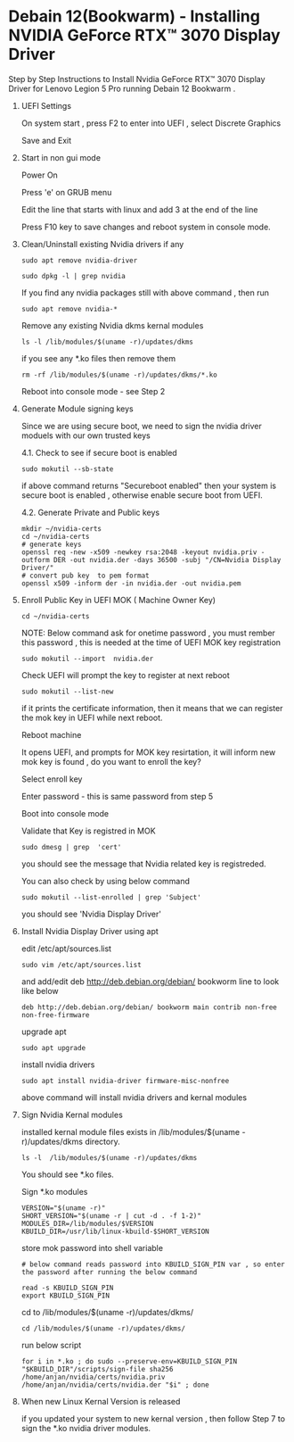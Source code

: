 # Debain 12(Bookwarm) - Installing NVIDIA GeForce RTX™ 3070 Display Driver 

Step by Step Instructions to Install Nvidia  GeForce RTX™ 3070 Display Driver for Lenovo Legion 5 Pro running Debain 12 Bookwarm .


1. UEFI Settings

    On system start , press F2 to enter into UEFI , select Discrete Graphics 

    Save and Exit

2. Start in non gui mode

    Power On 

    Press 'e' on GRUB menu 

    Edit the line that starts with linux and add 3 at the end of the line 

    Press F10 key  to save changes and reboot system in console mode.

3. Clean/Uninstall existing Nvidia drivers if any

    
    ```
    sudo apt remove nvidia-driver
    ```

    ```
    sudo dpkg -l | grep nvidia
    ```

    If you find any nvidia packages still with above command , then run

    ```
    sudo apt remove nvidia-*
    ```

    Remove any existing Nvidia dkms kernal modules 

    ```
    ls -l /lib/modules/$(uname -r)/updates/dkms
    ```

    if you see any *.ko files then remove them 

    ```
    rm -rf /lib/modules/$(uname -r)/updates/dkms/*.ko
    ```

    Reboot into console mode - see Step 2

4. Generate Module signing keys 

    Since we are using secure boot, we need to sign the nvidia driver moduels with our own trusted keys 

    4.1. Check  to see if secure boot is enabled

      ```
      sudo mokutil --sb-state
      ```

      if above command returns "Secureboot enabled" then your system is secure boot is enabled , otherwise enable secure boot from UEFI.

    4.2. Generate Private and Public keys

    ```
    mkdir ~/nvidia-certs
    cd ~/nvidia-certs
    # generate keys
    openssl req -new -x509 -newkey rsa:2048 -keyout nvidia.priv -outform DER -out nvidia.der -days 36500 -subj "/CN=Nvidia Display Driver/"
    # convert pub key  to pem format 
    openssl x509 -inform der -in nvidia.der -out nvidia.pem
    ```

5. Enroll Public Key in UEFI MOK ( Machine Owner Key)

    `
    cd ~/nvidia-certs
    `

    NOTE: Below command ask for onetime password ,  you must rember this password  , this is needed at the time of UEFI MOK key registration

    `
    sudo mokutil --import  nvidia.der
    `

    Check UEFI will prompt the key to register at next reboot 

    ```
    sudo mokutil --list-new
    ```

    if it prints the certificate information, then it means that we can register the mok key in UEFI while next reboot.

    Reboot  machine 

    It opens UEFI, and prompts for MOK key resirtation, it will inform  new mok key is found ,  do you want to enroll the key?

    Select enroll key

    Enter  password -  this is same password from step 5

    Boot into console mode 

    Validate that Key is registred in MOK

    ```
    sudo dmesg | grep  'cert'
    ```

    you should see the  message that  Nvidia related key  is registreded.

    You can also check by using below command

    ```
    sudo mokutil --list-enrolled | grep 'Subject'
    ```

    you should see 'Nvidia Display Driver' 

6. Install Nvidia Display Driver using apt

    edit  /etc/apt/sources.list
    
    ```
    sudo vim /etc/apt/sources.list
    ```

    and  add/edit deb http://deb.debian.org/debian/ bookworm line  to look like  below 

    ```
    deb http://deb.debian.org/debian/ bookworm main contrib non-free non-free-firmware
    ```

    upgrade apt

    ```
    sudo apt upgrade
    ``` 

    install  nvidia drivers 

    ```
    sudo apt install nvidia-driver firmware-misc-nonfree
    ```
    
    above command will install nvidia drivers and kernal modules 

7. Sign  Nvidia Kernal modules 

    installed  kernal module files exists in /lib/modules/$(uname -r)/updates/dkms directory.

      
    ```
    ls -l  /lib/modules/$(uname -r)/updates/dkms
    ```

    You should see *.ko files. 
     
    Sign *.ko modules 

    ```
    VERSION="$(uname -r)"
    SHORT_VERSION="$(uname -r | cut -d . -f 1-2)"
    MODULES_DIR=/lib/modules/$VERSION
    KBUILD_DIR=/usr/lib/linux-kbuild-$SHORT_VERSION
    ```
    store  mok password into  shell  variable 

    ```
    # below command reads password into KBUILD_SIGN_PIN var , so enter the password after running the below command

    read -s KBUILD_SIGN_PIN
    export KBUILD_SIGN_PIN
    ```
    cd  to   /lib/modules/$(uname -r)/updates/dkms/

    ```
    cd /lib/modules/$(uname -r)/updates/dkms/
    ```

    run below script

    ```
    for i in *.ko ; do sudo --preserve-env=KBUILD_SIGN_PIN  "$KBUILD_DIR"/scripts/sign-file sha256 /home/anjan/nvidia/certs/nvidia.priv /home/anjan/nvidia/certs/nvidia.der "$i" ; done
    ```
8. When new Linux Kernal Version is released 

    if you updated your system to new kernal version , then follow Step 7  to sign the *.ko nvidia driver modules.
     